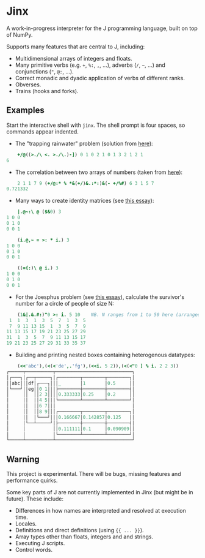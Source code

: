 # Jinx

A work-in-progress interpreter for the J programming language, built on top of NumPy.

Supports many features that are central to J, including:
- Multidimensional arrays of integers and floats.
- Many primitive verbs (e.g. `+`, `%:`, `,`, ...), adverbs (`/`, `~`, ...) and conjunctions (`"`, `@:`, ...).
- Correct monadic and dyadic application of verbs of different ranks.
- Obverses.
- Trains (hooks and forks).

## Examples

Start the interactive shell with `jinx`. The shell prompt is four spaces, so commands appear indented.

- The "trapping rainwater" problem (solution from [here](https://mmapped.blog/posts/04-square-joy-trapped-rain-water)):
```j
    +/@((>./\ <. >./\.)-]) 0 1 0 2 1 0 1 3 2 1 2 1
6
```
- The correlation between two arrays of numbers (taken from [here](https://stackoverflow.com/a/44845495/3923281)):
```j
    2 1 1 7 9 (+/@:* % *&(+/)&.:*:)&(- +/%#) 6 3 1 5 7
0.721332
```
- Many ways to create identity matrices (see [this essay](https://code.jsoftware.com/wiki/Essays/Identity_Matrix)):
```j
    |.@~:\ @ ($&0) 3
1 0 0
0 1 0
0 0 1

    (i.@,~ = >: * i.) 3
1 0 0
0 1 0
0 0 1

    ((={:)\ @ i.) 3
1 0 0
0 1 0
0 0 1
```
- For the Joesphus problem (see [this essay](https://code.jsoftware.com/wiki/Essays/Josephus_Problem)), calculate the survivor's number for a circle of people of size N:
```j
    (1&|.&.#:)"0 >: i. 5 10    NB. N ranges from 1 to 50 here (arranged as a table)
 1  1  3  1  3  5  7  1  3  5
 7  9 11 13 15  1  3  5  7  9
11 13 15 17 19 21 23 25 27 29
31  1  3  5  7  9 11 13 15 17
19 21 23 25 27 29 31 33 35 37
```
- Building and printing nested boxes containing heterogenous datatypes:
```j
    (<<'abc'),(<(<'de',.'fg'),(<<i. 5 2)),(<(<"0 ] % i. 2 2 3))
┌─────┬──────────┬────────────────────────────┐
│┌───┐│┌──┬─────┐│┌────────┬────────┬────────┐│
││abc│││df│┌───┐│││_       │1       │0.5     ││
│└───┘││eg││0 1│││├────────┼────────┼────────┤│
│     ││  ││2 3││││0.333333│0.25    │0.2     ││
│     ││  ││4 5│││└────────┴────────┴────────┘│
│     ││  ││6 7│││                            │
│     ││  ││8 9│││┌────────┬────────┬────────┐│
│     ││  │└───┘│││0.166667│0.142857│0.125   ││
│     │└──┴─────┘│├────────┼────────┼────────┤│
│     │          ││0.111111│0.1     │0.090909││
│     │          │└────────┴────────┴────────┘│
└─────┴──────────┴────────────────────────────┘
```

## Warning

This project is experimental. There will be bugs, missing features and performance quirks.

Some key parts of J are not currently implemented in Jinx (but might be in future). These include:
- Differences in how names are interpreted and resolved at execution time.
- Locales.
- Definitions and direct definitions (using `{{ ... }}`).
- Array types other than floats, integers and and strings.
- Executing J scripts.
- Control words.
